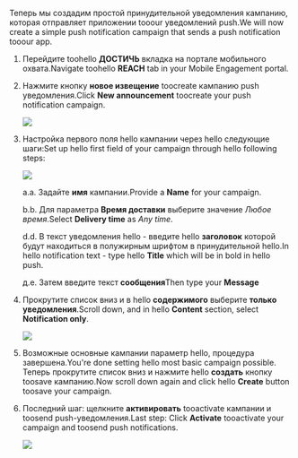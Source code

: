 <span data-ttu-id="3df89-101">Теперь мы создадим простой принудительной уведомления кампанию, которая отправляет приложении tooour уведомлений push.</span><span class="sxs-lookup"><span data-stu-id="3df89-101">We will now create a simple push notification campaign that sends a push notification tooour app.</span></span>

1. <span data-ttu-id="3df89-102">Перейдите toohello **ДОСТИЧЬ** вкладка на портале мобильного охвата.</span><span class="sxs-lookup"><span data-stu-id="3df89-102">Navigate toohello **REACH** tab in your Mobile Engagement portal.</span></span>
2. <span data-ttu-id="3df89-103">Нажмите кнопку **новое извещение** toocreate кампанию push уведомления.</span><span class="sxs-lookup"><span data-stu-id="3df89-103">Click **New announcement** toocreate your push notification campaign.</span></span>
   
    ![](./media/mobile-engagement-windows-push-campaign/new-announcement.png)
3. <span data-ttu-id="3df89-104">Настройка первого поля hello кампании через hello следующие шаги:</span><span class="sxs-lookup"><span data-stu-id="3df89-104">Set up hello first field of your campaign through hello following steps:</span></span>
   
    ![](./media/mobile-engagement-windows-push-campaign/campaign-first-params.png)
   
    <span data-ttu-id="3df89-105">а.</span><span class="sxs-lookup"><span data-stu-id="3df89-105">a.</span></span> <span data-ttu-id="3df89-106">Задайте **имя** кампании.</span><span class="sxs-lookup"><span data-stu-id="3df89-106">Provide a **Name** for your campaign.</span></span>
   
    <span data-ttu-id="3df89-107">b.</span><span class="sxs-lookup"><span data-stu-id="3df89-107">b.</span></span> <span data-ttu-id="3df89-108">Для параметра **Время доставки** выберите значение *Любое время*.</span><span class="sxs-lookup"><span data-stu-id="3df89-108">Select **Delivery time** as *Any time*.</span></span>
   
    <span data-ttu-id="3df89-109">d.</span><span class="sxs-lookup"><span data-stu-id="3df89-109">d.</span></span> <span data-ttu-id="3df89-110">В текст уведомления hello - введите hello **заголовок** которой будут находиться в полужирным шрифтом в принудительной hello.</span><span class="sxs-lookup"><span data-stu-id="3df89-110">In hello notification text - type hello **Title** which will be in bold in hello push.</span></span>
   
    <span data-ttu-id="3df89-111">д.</span><span class="sxs-lookup"><span data-stu-id="3df89-111">e.</span></span> <span data-ttu-id="3df89-112">Затем введите текст **сообщения**</span><span class="sxs-lookup"><span data-stu-id="3df89-112">Then type your **Message**</span></span>
4. <span data-ttu-id="3df89-113">Прокрутите список вниз и в hello **содержимого** выберите **только уведомления**.</span><span class="sxs-lookup"><span data-stu-id="3df89-113">Scroll down, and in hello **Content** section, select **Notification only**.</span></span>
   
    ![](./media/mobile-engagement-windows-push-campaign/campaign-content.png)
5. <span data-ttu-id="3df89-114">Возможные основные кампании параметр hello, процедура завершена.</span><span class="sxs-lookup"><span data-stu-id="3df89-114">You're done setting hello most basic campaign possible.</span></span> <span data-ttu-id="3df89-115">Теперь прокрутите список вниз и нажмите hello **создать** кнопку toosave кампанию.</span><span class="sxs-lookup"><span data-stu-id="3df89-115">Now scroll down again and click hello **Create** button toosave your campaign.</span></span>
6. <span data-ttu-id="3df89-116">Последний шаг: щелкните **активировать** tooactivate кампании и toosend push-уведомления.</span><span class="sxs-lookup"><span data-stu-id="3df89-116">Last step: Click **Activate** tooactivate your campaign and toosend push notifications.</span></span>
   
    ![](./media/mobile-engagement-windows-push-campaign/campaign-activate.png)

